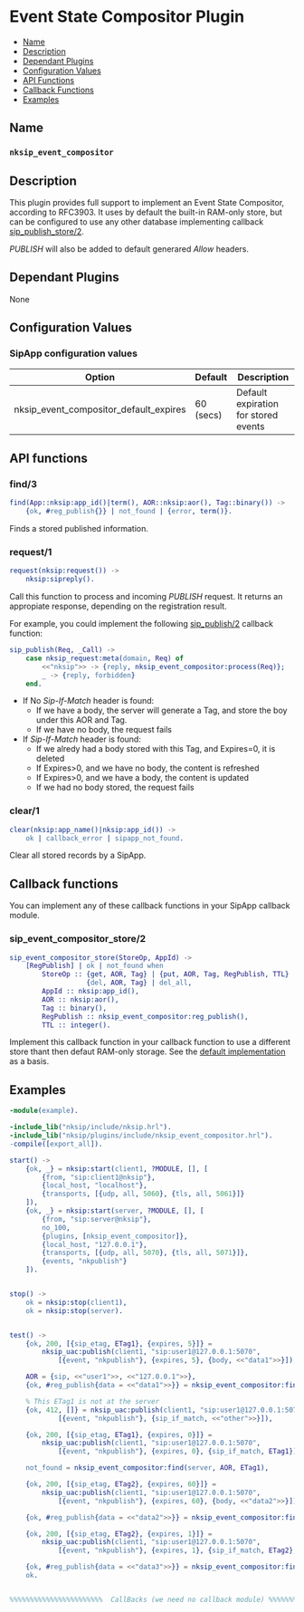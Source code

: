 # Event State Compositor Plugin 

* [Name](#name)
* [Description](#description)
* [Dependant Plugins](#dependant-plugins)
* [Configuration Values](#configuration-values)
* [API Functions](#api-functions)
* [Callback Functions](#callback-functions)
* [Examples](#examples)

## Name
### `nksip_event_compositor`

## Description

This plugin provides full support to implement an Event State Compositor, according to RFC3903. It uses by default the built-in RAM-only store, but can be configured to use any other database implementing callback [sip_publish_store/2](#sip_event_compositor_store2).

_PUBLISH_ will also be added to default generared _Allow_ headers.

## Dependant Plugins

None


## Configuration Values

### SipApp configuration values

Option|Default|Description
---|---|---
nksip_event_compositor_default_expires|60 (secs)|Default expiration for stored events

## API functions

### find/3

```erlang
find(App::nksip:app_id()|term(), AOR::nksip:aor(), Tag::binary()) ->
    {ok, #reg_publish{}} | not_found | {error, term()}.
```

Finds a stored published information.


### request/1
```erlang
request(nksip:request()) ->
    nksip:sipreply().
```

Call this function to process and incoming _PUBLISH_ request. It returns an appropiate response, depending on the registration result.

For example, you could implement the following [sip_publish/2](../reference/callback_functions.md#sip_publish2) callback function:

```erlang
sip_publish(Req, _Call) ->
	case nksip_request:meta(domain, Req) of
		<<"nksip">> -> {reply, nksip_event_compositor:process(Req)};
		_ -> {reply, forbidden}
	end.
```

* If No _Sip-If-Match_ header is found:
  * If we have a body, the server will generate a Tag, and store the boy under this AOR and Tag.
  * If we have no body, the request fails
* If _Sip-If-Match_ header is found:
  * If we alredy had a body stored with this Tag, and Expires=0, it is deleted
  * If Expires>0, and we have no body, the content is refreshed
  * If Expires>0, and we have a body, the content is updated
  * If we had no body stored, the request fails


### clear/1

```erlang
clear(nksip:app_name()|nksip:app_id()) -> 
    ok | callback_error | sipapp_not_found.
```

Clear all stored records by a SipApp.




## Callback functions

You can implement any of these callback functions in your SipApp callback module.

### sip_event_compositor_store/2

```erlang
sip_event_compositor_store(StoreOp, AppId) ->
    [RegPublish] | ok | not_found when
        StoreOp :: {get, AOR, Tag} | {put, AOR, Tag, RegPublish, TTL} | 
                   {del, AOR, Tag} | del_all,
        AppId :: nksip:app_id(),
        AOR :: nksip:aor(),
        Tag :: binary(),
        RegPublish :: nksip_event_compositor:reg_publish(),
        TTL :: integer().
```

Implement this callback function in your callback function to use a different store thant then defaut RAM-only storage.
See the [default implementation](../../plugins/src/nksip_event_compositor_sipapp.erl) as a basis. 


## Examples

```erlang
-module(example).

-include_lib("nksip/include/nksip.hrl").
-include_lib("nksip/plugins/include/nksip_event_compositor.hrl").
-compile([export_all]).

start() ->
    {ok, _} = nksip:start(client1, ?MODULE, [], [
        {from, "sip:client1@nksip"},
        {local_host, "localhost"},
        {transports, [{udp, all, 5060}, {tls, all, 5061}]}
    ]),
    {ok, _} = nksip:start(server, ?MODULE, [], [
        {from, "sip:server@nksip"},
        no_100,
        {plugins, [nksip_event_compositor]},
        {local_host, "127.0.0.1"},
        {transports, [{udp, all, 5070}, {tls, all, 5071}]},
        {events, "nkpublish"}
    ]).


stop() ->
    ok = nksip:stop(client1),
    ok = nksip:stop(server).


test() ->
    {ok, 200, [{sip_etag, ETag1}, {expires, 5}]} = 
        nksip_uac:publish(client1, "sip:user1@127.0.0.1:5070", 
            [{event, "nkpublish"}, {expires, 5}, {body, <<"data1">>}]),

    AOR = {sip, <<"user1">>, <<"127.0.0.1">>},
    {ok, #reg_publish{data = <<"data1">>}} = nksip_event_compositor:find(server, AOR, ETag1),

    % This ETag1 is not at the server
    {ok, 412, []} = nksip_uac:publish(client1, "sip:user1@127.0.0.1:5070", 
            [{event, "nkpublish"}, {sip_if_match, <<"other">>}]),

    {ok, 200, [{sip_etag, ETag1}, {expires, 0}]} = 
        nksip_uac:publish(client1, "sip:user1@127.0.0.1:5070", 
            [{event, "nkpublish"}, {expires, 0}, {sip_if_match, ETag1}]),

    not_found = nksip_event_compositor:find(server, AOR, ETag1),

    {ok, 200, [{sip_etag, ETag2}, {expires, 60}]} = 
        nksip_uac:publish(client1, "sip:user1@127.0.0.1:5070", 
            [{event, "nkpublish"}, {expires, 60}, {body, <<"data2">>}]),

    {ok, #reg_publish{data = <<"data2">>}} = nksip_event_compositor:find(server, AOR, ETag2),

    {ok, 200, [{sip_etag, ETag2}, {expires, 1}]} = 
        nksip_uac:publish(client1, "sip:user1@127.0.0.1:5070", 
            [{event, "nkpublish"}, {expires, 1}, {sip_if_match, ETag2}, {body, <<"data3">>}]),

    {ok, #reg_publish{data = <<"data3">>}} = nksip_event_compositor:find(server, AOR, ETag2),
    ok.


%%%%%%%%%%%%%%%%%%%%%%%  CallBacks (we need no callback module) %%%%%%%%%%%%%%%%%%%%%
```


